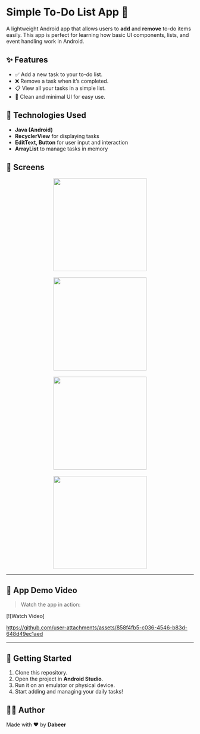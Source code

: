 # Simple To-Do List App 📝

A lightweight Android app that allows users to **add** and **remove** to-do items easily. This app is perfect for learning how basic UI components, lists, and event handling work in Android.

## ✨ Features

- ✅ Add a new task to your to-do list.
- ❌ Remove a task when it’s completed.
- 📋 View all your tasks in a simple list.
- 🧹 Clean and minimal UI for easy use.

## 🧱 Technologies Used

- **Java (Android)**
- **RecyclerView** for displaying tasks
- **EditText, Button** for user input and interaction
- **ArrayList** to manage tasks in memory

## 📱 Screens



<div align="center">

<img src="https://github.com/user-attachments/assets/ed3b7278-742c-4b2d-80e4-f8198c85272b" width="250"/>  
<br><br>
<img src="https://github.com/user-attachments/assets/48825b24-67f8-4853-a6e5-964650e46270" width="250"/>
<br><br>
<img src="https://github.com/user-attachments/assets/51133d85-890c-4773-8b71-4e5ae592700e" width="250"/>
<br><br>
<img src="https://github.com/user-attachments/assets/d48b83f2-327f-46d2-8c77-540aa2ef3635" width="250"/>

</div>







</div>

---

## 🎥 App Demo Video

> Watch the app in action:

[![Watch Video]



https://github.com/user-attachments/assets/858f4fb5-c036-4546-b83d-648d49ec1aed


---

## 🚀 Getting Started

1. Clone this repository.
2. Open the project in **Android Studio**.
3. Run it on an emulator or physical device.
4. Start adding and managing your daily tasks!

## 👨‍💻 Author

Made with ❤️ by **Dabeer**
